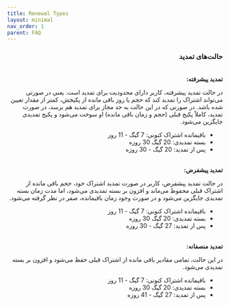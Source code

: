 ```yaml
---
title: Renewal Types
layout: minimal
nav_order: 1
parent: FAQ
---
```


<head>
    <meta charset="utf-8">
    <link rel="stylesheet" href="https://b3h1z.github.io/HidyBot-Docs/assets/css/style.css">
    <link rel="icon" href="https://b3h1z.github.io/HidyBot-Docs/favicon.ico" type="image/x-icon">
</head>
<div dir="rtl">

<h3>حالت‌های تمدید</h3>
<br>
<b>تمدید پیشرفته:</b>
<p>در حالت تمدید پیشرفته، کاربر دارای محدودیت برای تمدید است. یعنی در صورتی می‌تواند اشتراک را تمدید کند که حجم یا روز باقی مانده از پکیجش، کمتر از مقدار تعیین شده باشد. در صورتی که در این حالت به حد مجاز برای تمدید هم برسد، در صورت تمدید، کاملاً پکیج قبلی (حجم و زمان باقی مانده) او سوخت می‌شود و پکیج تمدیدی جایگزین می‌شود.</p>
<ul>
    <li>باقیمانده اشتراک کنونی: 7 گیگ - 11 روز</li>
    <li>بسته تمدیدی: 20 گیگ 30 روزه</li>
    <li>پس از تمدید: 20 گیگ - 30 روزه</li>
</ul>

<br>
<b>تمدید پیشفرض:</b>
<p>در حالت تمدید پیشفرض، کاربر در صورت تمدید اشتراک خود، حجم باقی مانده از اشتراک قبلی محفوظ می‌ماند و افزون بر بسته تمدیدی می‌شود، اما مدت زمان بسته تمدیدی جایگزین می‌شود و در صورت وجود زمان باقیمانده، صفر در نظر گرفته می‌شود.</p>
<ul>
    <li>باقیمانده اشتراک کنونی: 7 گیگ - 11 روز</li>
    <li>بسته تمدیدی: 20 گیگ 30 روزه</li>
    <li>پس از تمدید: 27 گیگ - 30 روزه</li>
</ul>

<br>
<b>تمدید منصفانه:</b>
<p>در این حالت، تمامی مقادیر باقی مانده از اشتراک قبلی حفظ می‌شود و افزون بر بسته تمدیدی می‌شود.</p>
<ul>
    <li>باقیمانده اشتراک کنونی: 7 گیگ - 11 روز</li>
    <li>بسته تمدیدی: 20 گیگ 30 روزه</li>
    <li>پس از تمدید: 27 گیگ - 41 روزه</li>
</ul>

</div>
